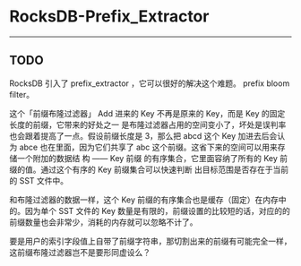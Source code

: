 # RocksDB-Prefix_Extractor

---

## TODO

RocksDB 引入了 prefix_extractor ，它可以很好的解决这个难题。
prefix bloom filter。

这个「前缀布隆过滤器」 Add 进来的 Key 不再是原来的 Key，而是 Key 的固定长度的前缀，它带来的好处之一
是布隆过滤器占用的空间变小了，坏处是误判率也会跟着提高了一点。假设前缀长度是 3，那么把 abcd 这个 Key 
加进去后会认为 abce 也在里面，因为它们共享了 abc 这个前缀。这省下来的空间可以用来存储一个附加的数据结
构 —— Key 前缀 的有序集合，它里面容纳了所有的 Key 前缀的值。通过这个有序的 Key 前缀集合可以快速判断
出目标范围是否存在于当前的 SST 文件中。

和布隆过滤器的数据一样，这个 Key 前缀的有序集合也是缓存（固定）在内存中的。因为单个  SST 文件的 Key 
数量是有限的，前缀设置的比较短的话，对应的的前缀数量也会非常少，消耗的内存就可以忽略不计了。

要是用户的索引字段值上自带了前缀字符串，那切割出来的前缀有可能完全一样，这前缀布隆过滤器岂不是要形同虚设么？
